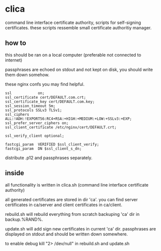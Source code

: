 clica
=====

command line interface certificate authority, scripts for self-signing certificates.
these scripts ressemble small certificate authoritiy manager.

how to
------

this should be ran on a local computer (preferable not connected to internet)

passphrases are echoed on stdout and not kept on disk, you should write them
down somehow.

these nginx confs you may find helpful.

```
ssl            on;
ssl_certificate cert/DEFAULT.com.crt;
ssl_certificate_key cert/DEFAULT.com.key;
ssl_session_timeout 5m;
ssl_protocols SSLv3 TLSv1;
ssl_ciphers
ALL:!ADH:!EXPORT56:RC4+RSA:+HIGH:+MEDIUM:+LOW:+SSLv3:+EXP;
ssl_prefer_server_ciphers on;
ssl_client_certificate /etc/nginx/cert/DEFAULT.crt;

ssl_verify_client optional;

fastcgi_param  VERIFIED $ssl_client_verify;
fastcgi_param  DN $ssl_client_s_dn;
```

distribute .p12 and passphrases separately.

inside
------

all functionality is written in
  clica.sh (command line interface certificate authority)

all generated certificates are stored in dir 'ca'.
you can find server certificates in ca/server and client certificates in
ca/client.

rebuild.sh will rebuild everything from scratch backuping 'ca' dir in
backup.%RAND%.

update.sh will add sign new certificates in current 'ca' dir. passphrases are
displayed on stdout and should be written down somewhere.

to enable debug kill "2> /dev/null" in rebuild.sh and update.sh

